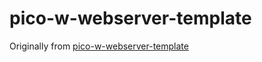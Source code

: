 # pico-w-webserver-template

Originally from [pico-w-webserver-template](https://github.com/LearnEmbeddedSystems/pico-w-webserver-template)